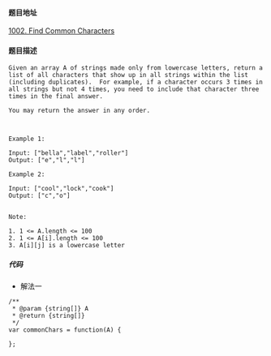 #### 题目地址
[1002. Find Common Characters](https://leetcode.com/problems/find-common-characters/)
#### 题目描述
```
Given an array A of strings made only from lowercase letters, return a list of all characters that show up in all strings within the list (including duplicates).  For example, if a character occurs 3 times in all strings but not 4 times, you need to include that character three times in the final answer.

You may return the answer in any order.

 

Example 1:

Input: ["bella","label","roller"]
Output: ["e","l","l"]

Example 2:

Input: ["cool","lock","cook"]
Output: ["c","o"]
 

Note:

1. 1 <= A.length <= 100
2. 1 <= A[i].length <= 100
3. A[i][j] is a lowercase letter
```

##### 代码

- 解法一
```
/**
 * @param {string[]} A
 * @return {string[]}
 */
var commonChars = function(A) {
    
};
```

